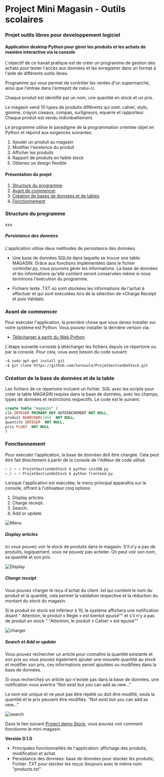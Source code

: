 # Project Mini Magasin - Outils scolaires 

### Projet outils libres pour developpement logiciel
#### Application desktop Python pour gérer les produits et les achats de manière interactive via la console

L'objectif de ce travail pratique est de créer un programme de gestion des achats pour tester l'accès aux données et les
enregistrer dans un format à l'aide de différents outils libres.

Programme qui vous permet de contrôler les ventes d'un supermarché, ainsi que l'entrée dans l'entrepôt de celui-ci.

Chaque produit est identifié par un nom, une quantité en stock et un prix.

Le magasin vend 10 types de produits différents qui sont: cahier, stylo, gomme, crayon ciseaux, compas, surligneurs,
 equerre et rapporteur. Chaque produit est vendu individuellement.
  
Le programme utilise le paradigme de la programmation orientée objet en Python et répond aux exigences suivantes:

1. Ajouter un produit au magasin
2. Modifier l'existence du produit
3. Afficher les produits
4. Rapport de produits en faible stock
5. Obtenez un design flexible

#### Présentation du projet

1. [Structure du programme](#1)
2. [Avant de commencer](#2)
3. [Création de bases de données et de tables](#3)
4. [Fonctionnement](#4)


### <a name="1"></a> Structure du programme

xxx

##### Persistance des données

L'application utilise deux méthodes de persistance des données.

* Une base de données SQLite dans laquelle se trouve une table: MAGASIN. Grâce aux fonctions implémentées dans le fichier controller.py, nous pouvons gérer les informations. La base de données et les informations qu'elle contient seront conservées même si nous terminons l'exécution du programme.

* Fichiers texte .TXT où sont stockées les informations de l'achat à effectuer et qui sont exécutées lors de la sélection de «Charge Receipt et puis Validate.


### <a name="2"></a>Avant de commencer

Pour exécuter l'application, la première chose que vous devez installer sur votre système est Python. Vous pouvez installer la dernière version via:

* [Télécharger à partir du Web Python]( https://www.python.org/downloads/).

L'étape suivante consiste à télécharger les fichiers depuis ce répertoire ou par la console. Pour cela, vous avez besoin du code suivant:

```sh
~$ sudo apt-get install git
~$ git clone https://github.com/Sarouule/ProjetGestionDeStock.git
```
### <a name="3"></a>Création de la base de données et de la table

Les fichiers de ce répertoire incluent un fichier .SQL avec les scripts pour créer la table MAGASIN requise dans la base de données, avec les champs, types de données et restrictions respectifs. Le code est le suivant:

```sql
create table "magasin" ( 
cle INTEGER PRIMARY KEY AUTOINCREMENT NOT NULL,
produit NVARCHAR(160)  NOT NULL,
quantite INTEGER  NOT NULL,
prix FLOAT  NOT NULL
)
```

### <a name="4"></a>Fonctionnement

Pour exécuter l'application, la base de données doit être chargée. Cela peut être fait directement à partir de la console de l'éditeur de code utilisé.

``` sh
~ / < > ProjetGestionDeStock $ python initDB.py
~ / < > ProjetGestionDeStock $ python frontend.py
```

Lorsque l'application est exécutée, le menu principal apparaîtra sur la console, offrant à l'utilisateur cinq options

1. Display articles.
2. Charge receipt.
3. Search.
4. Add or update.

![Menu](1_Menu.png)


##### Display articles

Ici vous pouvez voir le stock de produits dans le magasin. S'il n'y a pas de produits, logiquement, vous ne pouvez pas acheter. On peut voir son nom, sa quantité et son prix.

![Display](2_Display.png)

##### Charge receipt

Vous pouvez charger le reçu d'achat du client .txt qui contient le nom du produit et la quantité, cela permet la validation respective et la réduction du montant du stock du magasin.

Si le produit en stock est inférieur à 10, le système affichera une notification disant " Attention, le produit « Regle » est bientot epuisé"" et s'il n'y a pas de produit en stock " "Attention, le produit « Cahier » est epuisé""

![charger](3_charger.png)

##### Search et Add or update

Vous pouvez rechercher un article pour connaître la quantité existante et son prix ou vous pouvez également ajouter une nouvelle quantité au stock et modifier son prix, ces informations seront ajoutées ou modifiées dans la base de données.

Si vous recherchez un article qui n'existe pas dans la base de données, une notification vous avertira “Not exist but you can add as new...”

Le nom est unique et ne peut pas être répété ou doit être modifié, seuls la quantité et le prix peuvent être modifiés. “Not exist but you can add as new...” 

![search](4_search.png)
 

Dans le lien suivant [Project demo Stock]( https://jmkd.fr/projects_demos/project_manage_stock.mp4), vous pouvez voir comment fonctionne le mini-magasin

**Versión 0.1.0**

* Principales fonctionnalités de l'application: affichage des produits, modification et achat.
* Persistance des données: base de données pour stocker les produits; Fichier .TXT pour stocker les reçus (toujours avec le même nom "products.txt"


